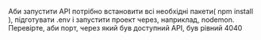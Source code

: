 Аби запустити API потрібно встановити всі необхідні пакети( npm install ), підготувати .env і запустити проект через, наприклад, nodemon. Перевірте, аби порт, через який був доступний API, був рівний 4040
